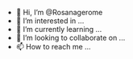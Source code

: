 - 👋 Hi, I’m @Rosanagerome
- 👀 I’m interested in ...
- 🌱 I’m currently learning ...
- 💞️ I’m looking to collaborate on ...
- 📫 How to reach me ...

<!---
Rosanagerome/Rosanagerome is a ✨ special ✨ repository because its `README.md` (this file) appears on your GitHub profile.
You can click the Preview link to take a look at your changes.
--->
